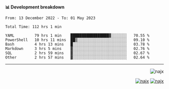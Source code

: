 <b>📊 Development breakdown</b>
<!--START_SECTION:waka-->

```text
From: 13 December 2022 - To: 01 May 2023

Total Time: 112 hrs 1 min

YAML         79 hrs 1 min    █████████████████▓░░░░░░░   70.55 %
PowerShell   10 hrs 11 mins  ██▒░░░░░░░░░░░░░░░░░░░░░░   09.10 %
Bash         4 hrs 13 mins   █░░░░░░░░░░░░░░░░░░░░░░░░   03.78 %
Markdown     3 hrs 5 mins    ▓░░░░░░░░░░░░░░░░░░░░░░░░   02.76 %
SQL          2 hrs 59 mins   ▓░░░░░░░░░░░░░░░░░░░░░░░░   02.67 %
Other        2 hrs 57 mins   ▓░░░░░░░░░░░░░░░░░░░░░░░░   02.64 %
```

<!--END_SECTION:waka-->
-----
<p align="right">
  <img src="https://komarev.com/ghpvc/?username=najx&label=GitHub%20Profile%20Views&color=yellow&style=flat" alt="najx" />
</p align="center">
<p align="right">
  <a href="https://www.linkedin.com/in/abdx"><img src="https://img.shields.io/badge/LinkedIn--_.svg?style=social&logo=linkedin" alt="najx"></a>
  <a href="https://stackoverflow.com/users/19588110/najim-abdelmoula"><img src="https://img.shields.io/badge/Stack Overflow--_.svg?style=social&logo=stackoverflow" alt="najx"></a>
</p align="center">
